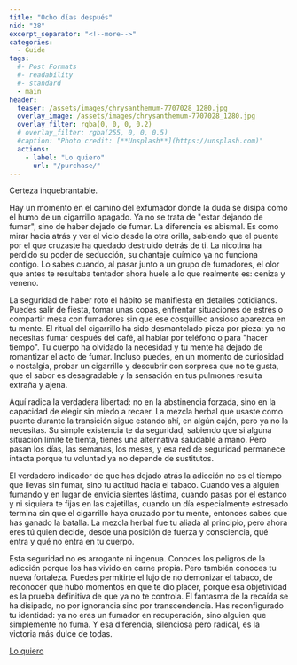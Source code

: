 ```yaml
---
title: "Ocho días después"
nid: "28"
excerpt_separator: "<!--more-->"
categories:
  - Guide
tags:
  #- Post Formats
  #- readability
  #- standard
  - main
header:
  teaser: /assets/images/chrysanthemum-7707028_1280.jpg
  overlay_image: /assets/images/chrysanthemum-7707028_1280.jpg
  overlay_filter: rgba(0, 0, 0, 0.2)
  # overlay_filter: rgba(255, 0, 0, 0.5)
  #caption: "Photo credit: [**Unsplash**](https://unsplash.com)"
  actions:
    - label: "Lo quiero"
      url: "/purchase/"
---
```


Certeza inquebrantable.

<!--more-->

Hay un momento en el camino del exfumador donde la duda se disipa como el humo de un cigarrillo apagado. Ya no se trata de "estar dejando de fumar", sino de haber dejado de fumar. La diferencia es abismal. Es como mirar hacia atrás y ver el vicio desde la otra orilla, sabiendo que el puente por el que cruzaste ha quedado destruido detrás de ti. La nicotina ha perdido su poder de seducción, su chantaje químico ya no funciona contigo. Lo sabes cuando, al pasar junto a un grupo de fumadores, el olor que antes te resultaba tentador ahora huele a lo que realmente es: ceniza y veneno.  

La seguridad de haber roto el hábito se manifiesta en detalles cotidianos. Puedes salir de fiesta, tomar unas copas, enfrentar situaciones de estrés o compartir mesa con fumadores sin que ese cosquilleo ansioso aparezca en tu mente. El ritual del cigarrillo ha sido desmantelado pieza por pieza: ya no necesitas fumar después del café, al hablar por teléfono o para "hacer tiempo". Tu cuerpo ha olvidado la necesidad y tu mente ha dejado de romantizar el acto de fumar. Incluso puedes, en un momento de curiosidad o nostalgia, probar un cigarrillo y descubrir con sorpresa que no te gusta, que el sabor es desagradable y la sensación en tus pulmones resulta extraña y ajena.  

Aquí radica la verdadera libertad: no en la abstinencia forzada, sino en la capacidad de elegir sin miedo a recaer. La mezcla herbal que usaste como puente durante la transición sigue estando ahí, en algún cajón, pero ya no la necesitas. Su simple existencia te da seguridad, sabiendo que si alguna situación límite te tienta, tienes una alternativa saludable a mano. Pero pasan los días, las semanas, los meses, y esa red de seguridad permanece intacta porque tu voluntad ya no depende de sustitutos.  

El verdadero indicador de que has dejado atrás la adicción no es el tiempo que llevas sin fumar, sino tu actitud hacia el tabaco. Cuando ves a alguien fumando y en lugar de envidia sientes lástima, cuando pasas por el estanco y ni siquiera te fijas en las cajetillas, cuando un día especialmente estresado termina sin que el cigarrillo haya cruzado por tu mente, entonces sabes que has ganado la batalla. La mezcla herbal fue tu aliada al principio, pero ahora eres tú quien decide, desde una posición de fuerza y consciencia, qué entra y qué no entra en tu cuerpo.  

Esta seguridad no es arrogante ni ingenua. Conoces los peligros de la adicción porque los has vivido en carne propia. Pero también conoces tu nueva fortaleza. Puedes permitirte el lujo de no demonizar el tabaco, de reconocer que hubo momentos en que te dio placer, porque esa objetividad es la prueba definitiva de que ya no te controla. El fantasma de la recaída se ha disipado, no por ignorancia sino por transcendencia. Has reconfigurado tu identidad: ya no eres un fumador en recuperación, sino alguien que simplemente no fuma. Y esa diferencia, silenciosa pero radical, es la victoria más dulce de todas.

[Lo quiero](../../purchase/)


